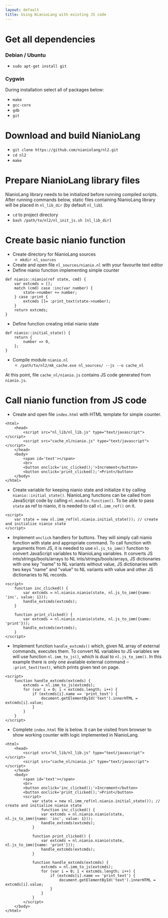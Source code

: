 ```yaml
---
layout: default
title: Using NianioLang with existing JS code 
---
```


# Get all dependencies

### Debian / Ubuntu
* `sudo apt-get install git`
### Cygwin
During installation select all of packages below:
* `make`
* `gcc-core`
* `gdb`
* `git`

# Download and build NianioLang
* `git clone https://github.com/nianiolang/nl2.git`
* `cd nl2`
* `make`

# Prepare NianioLang library files
NianioLang library needs to be initialized before running compiled scripts.
After running commands below, static files containing NianioLang library will be placed in `nl_lib_dir` (by default `nl_lib`).
* `cd` to project directory
* `bash /path/to/nl2/nl_init_js.sh [nl_lib_dir]`

# Create basic nianio function
* Create directory for NianioLang sources
  * `mkdir nl_sources`
* Create and open file `nl_sources/nianio.nl` with your favourite text editor
* Define nianio function implementing simple counter

```
def nianio::nianio(ref state, cmd) {
	var extcmds = [];
	match (cmd) case :inc(var number) {
		state->number += number;
	} case :print {
		extcmds []= :print_text(state->number);
	}
	return extcmds;
}
```
* Define function creating intial nianio state

```
def nianio::initial_state() {
	return {
		number => 0,
	};
}
```
* Compile module `nianio.nl`
  * `/path/to/nl2/mk_cache.exe nl_sources/ --js --o cache_nl`

At this point, file `cache_nl/nianio.js` contains JS code generated from `nianio.js`.

# Call nianio function from JS code
* Create and open file `index.html` with HTML template for simple counter.

```
<html>
	<head>
		<script src="nl_lib/nl_lib.js" type="text/javascript"></script>
		<script src="cache_nl/nianio.js" type="text/javascript"></script>
	</head>
	<body>
		<span id='text'></span>
		<br>
		<button onclick='inc_clicked();'>Increment</button>
		<button onclick='print_clicked();'>Print</button>
	</body>
</html>
```
* Create variable for keeping nianio state and initialize it by calling `nianio::initial_state()`.
NianioLang functions can be called from JavaScript code by calling `nl.module.function()`.
To be able to pass `state` as ref to nianio, it is needed to call `nl.imm_ref()` on it.  

```
<script>
	var state = new nl.imm_ref(nl.nianio.initial_state()); // create and initialize nianio state
</script>
```
* Implement `onclick` handlers for buttons. They will simply call nianio function with state and appropriate command.
To call function with arguments from JS, it is needed to use `nl.js_to_imm()` function
to convert JavaScript variables to NianioLang variables. It converts JS ints/strings/bools/arrays to NL
ints/strings/bools/arrays, JS dictionaries with one key "name" to NL variants without value,
JS dictionaries with two keys "name" and "value" to NL variants with value and other JS dictionaries to NL records.

```
<script>
	function inc_clicked() {
		var extcmds = nl.nianio.nianio(state, nl.js_to_imm({name: 'inc', value: 1}));
		handle_extcmds(extcmds);
	}

	function print_clicked() {
		var extcmds = nl.nianio.nianio(state, nl.js_to_imm({name: 'print'}));
		handle_extcmds(extcmds);
	}
</script>
```
* Implement function `handle_extcmds()` which, given NL array of external commands, executes them.
To convert NL variables to JS variables we will use function `nl.imm_to_js()`, which is dual to `nl.js_to_imm()`.
In this example there is only one available external command ‒ `:print_text(text)`, which prints given text on page.

```
<script>
	function handle_extcmds(extcmds) {
		extcmds = nl.imm_to_js(extcmds);
		for (var i = 0; i < extcmds.length; i++) {
			if (extcmds[i].name == 'print_text') {
				document.getElementById('text').innerHTML = extcmds[i].value;
			}
		}
	}
</script>
```
* Complete `index.html` file is below.
It can be visited from browser to show working counter with logic implemented in NianioLang.

```
<html>
	<head>
		<script src="nl_lib/nl_lib.js" type="text/javascript"></script>
		<script src="cache_nl/nianio.js" type="text/javascript"></script>
	</head>
	<body>
		<span id='text'></span>
		<br>
		<button onclick='inc_clicked();'>Increment</button>
		<button onclick='print_clicked();'>Print</button>
		<script>
			var state = new nl.imm_ref(nl.nianio.initial_state()); // create and initialize nianio state
				function inc_clicked() {
				var extcmds = nl.nianio.nianio(state, nl.js_to_imm({name: 'inc', value: 1}));
				handle_extcmds(extcmds);
			}

			function print_clicked() {
				var extcmds = nl.nianio.nianio(state, nl.js_to_imm({name: 'print'}));
				handle_extcmds(extcmds);
			}

			function handle_extcmds(extcmds) {
				extcmds = nl.imm_to_js(extcmds);
				for (var i = 0; i < extcmds.length; i++) {
					if (extcmds[i].name == 'print_text') {
						document.getElementById('text').innerHTML = extcmds[i].value;
					}
				}
			}
		</script>
	</body>
</html>
```
